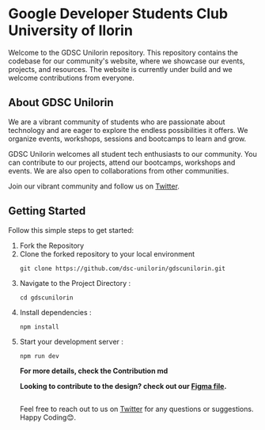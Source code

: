 # Google Developer Students Club University of Ilorin
Welcome to the GDSC Unilorin repository. This repository contains the codebase for our community's website, where we showcase our events, projects, and resources. The website is currently under build and we welcome contributions from everyone.

## About GDSC Unilorin
We are a vibrant community of students who are passionate about technology and are eager to explore the endless possibilities it offers. We organize events, workshops, sessions and bootcamps to learn and grow.

GDSC Unilorin welcomes all student tech enthusiasts to our community. You can contribute to our projects, attend our bootcamps, workshops and events. We are also open to collaborations from other communities.

Join our vibrant community and follow us on [Twitter](https://twitter.com/gdsc_unilorin).

## Getting Started
Follow this simple steps to get started:
<ol> 
<li> Fork the Repository </li>
<li> Clone the forked repository to your local environment </li>

```````
git clone https://github.com/dsc-unilorin/gdscunilorin.git
```````

<li> 
Navigate to the Project Directory :

``````
cd gdscunilorin
``````
</li>

<li>
Install dependencies :

``````
npm install
``````
</li>

<li>
Start your development server :

``````
npm run dev
``````
</li>

**For more details, check the Contribution md**

**Looking to contribute to the design? check out our [Figma file](https://www.figma.com/file/xnS5SNjApi5s3yzP4wBeYP/Content-Page?type=design&node-id=7-5196&mode=design&t=55cKXsQ4OZGU1pum-0).**

##
Feel free to reach out to us on [Twitter](https://twitter.com/gdsc_unilorin) for any questions or suggestions. Happy Coding😊.
